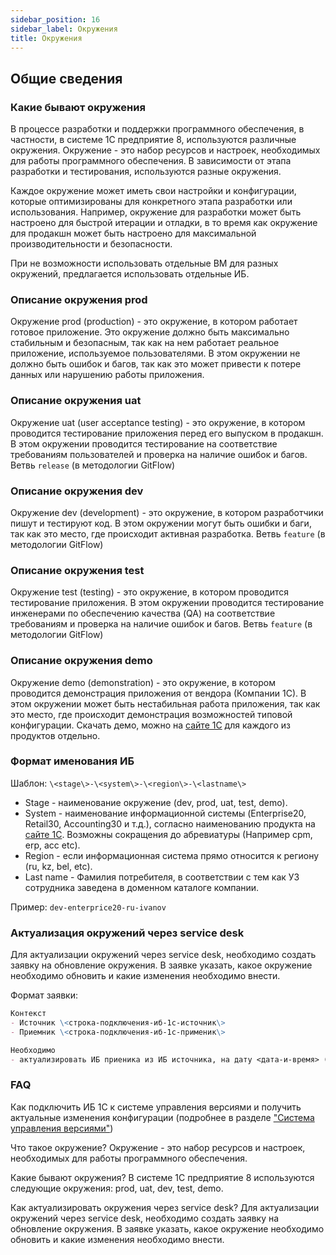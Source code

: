 ```yaml
---
sidebar_position: 16
sidebar_label: Окружения
title: Окружения
---
```


## Общие сведения

### Какие бывают окружения

В процессе разработки и поддержки программного обеспечения, в частности, в системе 1С предприятие 8, используются различные окружения. Окружение - это набор ресурсов и настроек, необходимых для работы программного обеспечения. В зависимости от этапа разработки и тестирования, используются разные окружения.

Каждое окружение может иметь свои настройки и конфигурации, которые оптимизированы для конкретного этапа разработки или использования. Например, окружение для разработки может быть настроено для быстрой итерации и отладки, в то время как окружение для продакшн может быть настроено для максимальной производительности и безопасности.

При не возможности использовать отдельные ВМ для разных окружений, предлагается использовать отдельные ИБ.

### Описание окружения prod

Окружение prod (production) - это окружение, в котором работает готовое приложение. Это окружение должно быть максимально стабильным и безопасным, так как на нем работает реальное приложение, используемое пользователями. В этом окружении не должно быть ошибок и багов, так как это может привести к потере данных или нарушению работы приложения.

### Описание окружения uat

Окружение uat (user acceptance testing) - это окружение, в котором проводится тестирование приложения перед его выпуском в продакшн. В этом окружении проводится тестирование на соответствие требованиям пользователей и проверка на наличие ошибок и багов. Ветвь `release` (в методологии GitFlow)

### Описание окружения dev

Окружение dev (development) - это окружение, в котором разработчики пишут и тестируют код. В этом окружении могут быть ошибки и баги, так как это место, где происходит активная разработка. Ветвь `feature` (в методологии GitFlow)

### Описание окружения test

Окружение test (testing) - это окружение, в котором проводится тестирование приложения. В этом окружении проводится тестирование инженерами по обеспечению качества (QA) на соответствие требованиям и проверка на наличие ошибок и багов. Ветвь `feature` (в методологии GitFlow)

### Описание окружения demo

Окружение demo (demonstration) - это окружение, в котором проводится демонстрация приложения от вендора (Компании 1С). В этом окружении может быть нестабильная работа приложения, так как это место, где происходит демонстрация возможностей типовой конфигурации. Скачать демо, можно на [сайте 1С](https://portal.1c.ru/) для каждого из продуктов отдельно.

### Формат именования ИБ

Шаблон:
`\<stage\>-\<system\>-\<region\>-\<lastname\>`

- Stage - наименование окружение (dev, prod, uat, test, demo).
- System - наименование информационной системы (Enterprise20, Retail30, Accounting30 и т.д.), согласно наименованию продукта на [сайте 1С](https://release.1c.ru/). Возможны сокращения до абревиатуры (Например cpm, erp, acc etc).
- Region - если информационная система прямо относится к региону (ru, kz, bel, etc).
- Last name - Фамилия потребителя, в соответствии с тем как УЗ сотрудника заведена в доменном каталоге компании.

Пример:
`dev-enterprice20-ru-ivanov`

### Актуализация окружений через service desk

Для актуализации окружений через service desk, необходимо создать заявку на обновление окружения. В заявке указать, какое окружение необходимо обновить и какие изменения необходимо внести.

Формат заявки:

```md
Контекст
- Источник \<строка-подключения-иб-1с-источник\>
- Приемник \<строка-подключения-иб-1с-применик\>

Необходимо
- актуализировать ИБ приеника из ИБ источника, на дату <дата-и-время> (Указывается если требуется восстановить из копии)

```

### FAQ

Как подключить ИБ 1С к системе управления версиями и получить актуальные изменения конфигурации (подробнее в разделе ["Система управления версиями"](storage.md))

Что такое окружение? Окружение - это набор ресурсов и настроек, необходимых для работы программного обеспечения.

Какие бывают окружения? В системе 1С предприятие 8 используются следующие окружения: prod, uat, dev, test, demo.

Как актуализировать окружения через service desk? Для актуализации окружений через service desk, необходимо создать заявку на обновление окружения. В заявке указать, какое окружение необходимо обновить и какие изменения необходимо внести.
